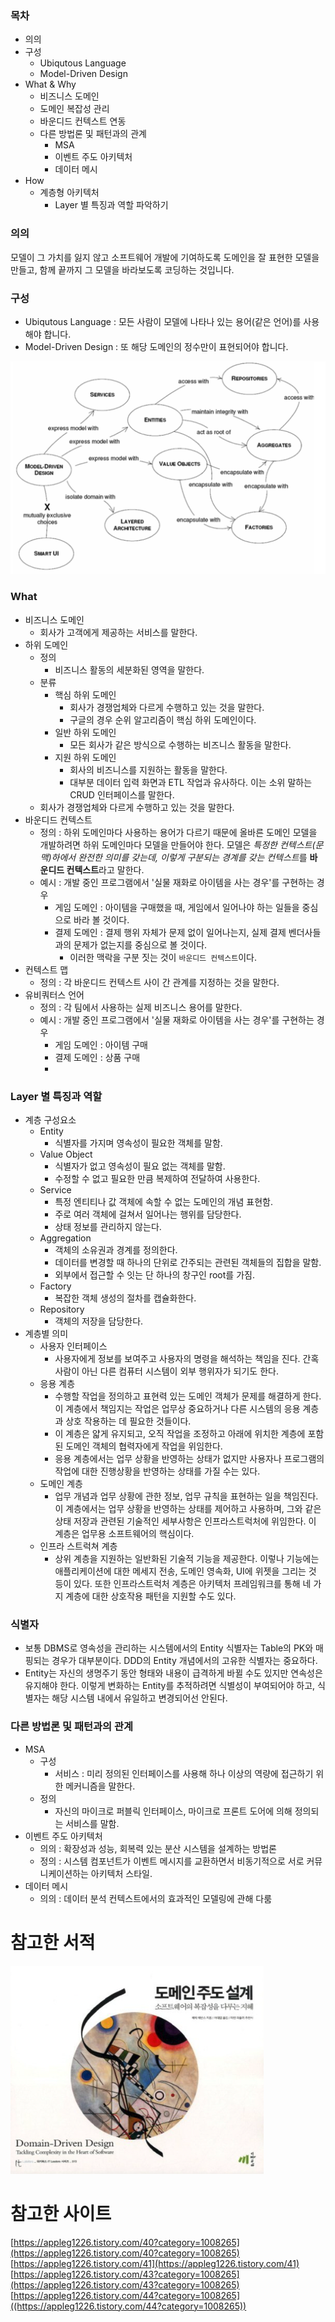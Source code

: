 ### 목차

- 의의
- 구성
  - Ubiqutous Language
  - Model-Driven Design
- What & Why
  - 비즈니스 도메인
  - 도메인 복잡성 관리
  - 바운디드 컨텍스트 연동
  - 다른 방법론 및 패턴과의 관계
    - MSA
    - 이벤트 주도 아키텍처
    - 데이터 메시
- How
  - 계층형 아키텍처
    - Layer 별 특징과 역할 파악하기

### 의의

모델이 그 가치를 잃지 않고 소프트웨어 개발에 기여하도록 도메인을 잘 표현한 모델을 만들고, 함께 끝까지 그 모델을 바라보도록 코딩하는 것입니다.

### 구성

- Ubiqutous Language : 모든 사람이 모델에 나타나 있는 용어(같은 언어)를 사용해야 합니다.
- Model-Driven Design : 또 해당 도메인의 정수만이 표현되어야 합니다.

![Diagram](Images/Model_Driven_Diagram.png)

### What

- 비즈니스 도메인
  - 회사가 고객에게 제공하는 서비스를 말한다.
- 하위 도메인
  - 정의
    - 비즈니스 활동의 세분화된 영역을 말한다.
  - 분류
    - 핵심 하위 도메인
      - 회사가 경쟁업체와 다르게 수행하고 있는 것을 말한다.
      - 구글의 경우 순위 알고리즘이 핵심 하위 도메인이다.
    - 일반 하위 도메인
      - 모든 회사가 같은 방식으로 수행하는 비즈니스 활동을 말한다.
    - 지원 하위 도메인
      - 회사의 비즈니스를 지원하는 활동을 말한다.
      - 대부분 데이터 입력 화면과 ETL 작업과 유사하다. 이는 소위 말하는 CRUD 인터페이스를 말한다.
  - 회사가 경쟁업체와 다르게 수행하고 있는 것을 말한다.
- 바운디드 컨텍스트
  - 정의 : 하위 도메인마다 사용하는 용어가 다르기 때문에 올바른 도메인 모델을 개발하려면 하위 도메인마다 모델을 만들어야 한다. 모델은 *특정한 컨텍스트(문맥)하에서 완전한 의미를 갖는데, 이렇게 구분되는 경계를 갖는 컨텍스트*를 **바운디드 컨텍스트**라고 말한다.
  - 예시 : 개발 중인 프로그램에서 '실물 재화로 아이템을 사는 경우'를 구현하는 경우
    - 게임 도메인 : 아이템을 구매했을 때, 게임에서 일어나야 하는 일들을 중심으로 바라 볼 것이다.
    - 결제 도메인 : 결제 행위 자체가 문제 없이 일어나는지, 실제 결제 벤더사들과의 문제가 없는지를 중심으로 볼 것이다.
      - 이러한 맥락을 구분 짓는 것이 `바운디드 컨텍스트`이다.
- 컨텍스트 맵
  - 정의 : 각 바운디드 컨텍스트 사이 간 관계를 지정하는 것을 말한다.
- 유비쿼터스 언어
  - 정의 : 각 팀에서 사용하는 실제 비즈니스 용어를 말한다.
  - 예시 : 개발 중인 프로그램에서 '실물 재화로 아이템을 사는 경우'를 구현하는 경우
    - 게임 도메인 : 아이템 구매
    - 결제 도메인 : 상품 구매
    -

### Layer 별 특징과 역할

- 계층 구성요소
  - Entity
    - 식별자를 가지며 영속성이 필요한 객체를 말함.
  - Value Object
    - 식별자가 없고 영속성이 필요 없는 객체를 말함.
    - 수정할 수 없고 필요한 만큼 복제하여 전달하여 사용한다.
  - Service
    - 특정 엔티티나 값 객체에 속할 수 없는 도메인의 개념 표현함.
    - 주로 여러 객체에 걸쳐서 일어나는 행위를 담당한다.
    - 상태 정보를 관리하지 않는다.
  - Aggregation
    - 객체의 소유권과 경계를 정의한다.
    - 데이터를 변경할 때 하나의 단위로 간주되는 관련된 객체들의 집합을 말함.
    - 외부에서 접근할 수 잇는 단 하나의 창구인 root를 가짐.
  - Factory
    - 복잡한 객체 생성의 절차를 캡슐화한다.
  - Repository
    - 객체의 저장을 담당한다.
- 계층별 의미
  - 사용자 인터페이스
    - 사용자에게 정보를 보여주고 사용자의 명령을 해석하는 책임을 진다. 간혹 사람이 아닌 다른 컴퓨터 시스템이 외부 행위자가 되기도 한다.
  - 응용 계층
    - 수행할 작업을 정의하고 표현력 있는 도메인 객체가 문제를 해결하게 한다. 이 계층에서 책임지는 작업은 업무상 중요하거나 다른 시스템의 응용 계층과 상호 작용하는 데 필요한 것들이다.
    - 이 계층은 얇게 유지되고, 오직 작업을 조정하고 아래에 위치한 계층에 포함된 도메인 객체의 협력자에게 작업을 위임한다.
    - 응용 계층에서는 업무 상황을 반영하는 상태가 없지만 사용자나 프로그램의 작업에 대한 진행상황을 반영하는 상태를 가질 수는 있다.
  - 도메인 계층
    - 업무 개념과 업무 상황에 관한 정보, 업무 규칙을 표현하는 일을 책임진다. 이 계층에서는 업무 상황을 반영하는 상태를 제어하고 사용하며, 그와 같은 상태 저장과 관련된 기술적인 세부사항은 인프라스트럭처에 위임한다. 이 계층은 업무용 소프트웨어의 핵심이다.
  - 인프라 스트럭쳐 계층
    - 상위 계층을 지원하는 일반화된 기술적 기능을 제공한다. 이렇나 기능에는 애플리케이션에 대한 메세지 전송, 도메인 영속화, UI에 위젯을 그리는 것 등이 있다. 또한 인프라스트럭처 계층은 아키텍처 프레임워크를 통해 네 가지 계층에 대한 상호작용 패턴을 지원할 수도 있다.

### 식별자

- 보통 DBMS로 영속성을 관리하는 시스템에서의 Entity 식별자는 Table의 PK와 매핑되는 경우가 대부분이다. DDD의 Entity 개념에서의 고유한 식별자는 중요하다.
- Entity는 자신의 생명주기 동안 형태와 내용이 급격하게 바뀔 수도 있지만 연속성은 유지해야 한다. 이렇게 변화하는 Entity를 추적하려면 식별성이 부여되어야 하고, 식별자는 해당 시스템 내에서 유일하고 변경되어선 안된다.

### 다른 방법론 및 패턴과의 관계

- MSA
  - 구성
    - 서비스 : 미리 정의된 인터페이스를 사용해 하나 이상의 역량에 접근하기 위한 메커니즘을 말한다.
  - 정의
    - 자신의 마이크로 퍼블릭 인터페이스, 마이크로 프론트 도어에 의해 정의되는 서비스를 말함.
- 이벤트 주도 아키텍처
  - 의의 : 확장성과 성능, 회복력 있는 분산 시스템을 설계하는 방법론
  - 정의 : 시스템 컴포넌트가 이벤트 메시지를 교환하면서 비동기적으로 서로 커뮤니케이션하는 아키텍처 스타일.
- 데이터 메시
  - 의의 : 데이터 분석 컨텍스트에서의 효과적인 모델링에 관해 다룸

# 참고한 서적

![도메인 주도 설계](./DDD.png)

# 참고한 사이트 

[https://appleg1226.tistory.com/40?category=1008265](https://appleg1226.tistory.com/40?category=1008265)
[https://appleg1226.tistory.com/41](https://appleg1226.tistory.com/41)
[https://appleg1226.tistory.com/43?category=1008265](https://appleg1226.tistory.com/43?category=1008265)
[https://appleg1226.tistory.com/44?category=1008265]((https://appleg1226.tistory.com/44?category=1008265))